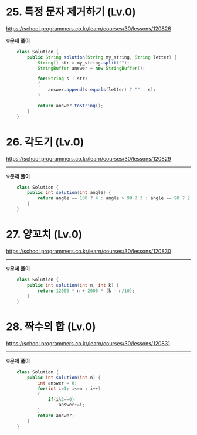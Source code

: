 # 25. **특정 문자 제거하기** (Lv.0)

https://school.programmers.co.kr/learn/courses/30/lessons/120826

**💡문제 풀이**

```java
    class Solution {
        public String solution(String my_string, String letter) {
            String[] str = my_string.split("");
            StringBuffer answer = new StringBuffer();

            for(String s : str)
            {
                answer.append(s.equals(letter) ? "" : s);
            }

            return answer.toString();
        }
    }
```

# 26. **각도기** (Lv.0)

https://school.programmers.co.kr/learn/courses/30/lessons/120829

---

**💡문제 풀이**

```java
    class Solution {
        public int solution(int angle) {
            return angle == 180 ? 4 : angle > 90 ? 3 : angle == 90 ? 2 : 1;
        }
    }
```

# 27. **양꼬치** (Lv.0)

https://school.programmers.co.kr/learn/courses/30/lessons/120830

---

**💡문제 풀이**

```java
    class Solution {
        public int solution(int n, int k) {
            return 12000 * n + 2000 * (k - n/10);
        }
    }
```

# 28. **짝수의 합** (Lv.0)

https://school.programmers.co.kr/learn/courses/30/lessons/120831

---

**💡문제 풀이**

```java
    class Solution {
        public int solution(int n) {
            int answer = 0;
            for(int i=1; i<=n ; i++)
            {
                if(i%2==0)
                    answer+=i;
            }
            return answer;
        }
    }
```
